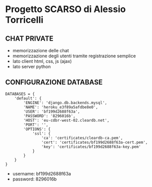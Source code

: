 # Progetto SCARSO di Alessio Torricelli

## CHAT PRIVATE

- memorizzazione delle chat
- memorizzazione degli utenti tramite registrazione semplice
- lato client html, css, js (ajax)
- lato server python

## CONFIGURAZIONE DATABASE

	DATABASES = {
		'default': {
			'ENGINE': 'django.db.backends.mysql', 
			'NAME': 'heroku_e3f89a5afdbe8e0',
			'USER': 'bf199d2688f63a',
			'PASSWORD': '8296016b',
			'HOST': 'eu-cdbr-west-02.cleardb.net',
			'PORT': '',
			'OPTIONS': {
				'ssl': {
					'ca': 'certificates/cleardb-ca.pem',
					'cert': 'certificates/bf199d2688f63a-cert.pem',
					'key': 'certificates/bf199d2688f63a-key.pem'
				}
			}
		}
	}

- username: bf199d2688f63a
- password: 8296016b
